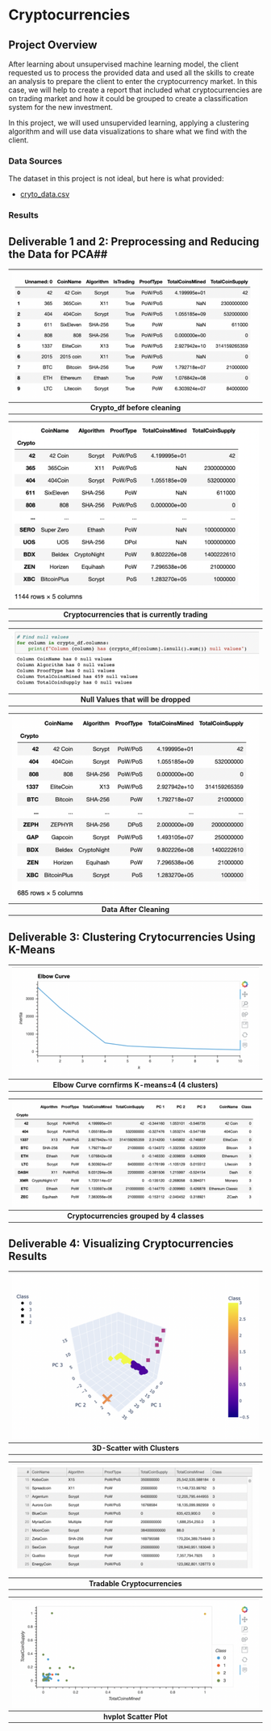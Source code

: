 # Cryptocurrencies

## Project Overview 

After learning about unsupervised machine learning model, the client requested us to process the provided data and used all the skills to create an analysis to prepare the client to enter the cryptocurrency market. In this case, we will help to create a report that included what cryptocurrencies are on trading market and how it could be grouped to create a classification system for the new investment. 

In this project, we will used unsupervided learning, applying a clustering algorithm and will use data visualizations to share what we find with the client. 

### Data Sources

The dataset in this project is not ideal, but here is what provided: 

  * [cryto_data.csv](https://github.com/lingahoang/Cryptocurrencies/blob/main/Resources/crypto_data.csv)

### Results

## Deliverable 1 and 2: Preprocessing and Reducing the Data for PCA##

| ![Data Before Cleaning](https://github.com/lingahoang/Cryptocurrencies/blob/main/Screenshots/Data_Before_Cleaning%20.png)         | 
|:-------------:| 
| __Crypto_df before cleaning__     |  

| ![IsTrading](https://github.com/lingahoang/Cryptocurrencies/blob/main/Screenshots/IsTrading.png)          | 
|:-------------:| 
| __Cryptocurrencies that is currently trading__     |  

| ![Null Values](https://github.com/lingahoang/Cryptocurrencies/blob/main/Screenshots/Check_null_values.png)       | 
|:-------------:| 
| __Null Values that will be dropped__  |  

| ![Data After Cleaning](https://github.com/lingahoang/Cryptocurrencies/blob/main/Screenshots/DF_afer_cleaning%20.png)          | 
|:-------------:| 
| __Data After Cleaning__    |  

## Deliverable 3: Clustering Crytocurrencies Using K-Means ##

| ![ELbow Curve](https://github.com/lingahoang/Cryptocurrencies/blob/main/Screenshots/Elbow_Curve.png)           | 
|:-------------:| 
| __Elbow Curve cornfirms K-means=4 (4 clusters)__      |  

| ![Crypto 4 class](https://github.com/lingahoang/Cryptocurrencies/blob/main/Screenshots/Crypto_4_class.png)           | 
|:-------------:| 
| __Cryptocurrencies grouped by 4 classes__     |  

## Deliverable 4: Visualizing Cryptocurrencies Results ##

| ![Scatter Plot](https://github.com/lingahoang/Cryptocurrencies/blob/main/Screenshots/Scatter_Plot_w_Clusters.png)           | 
|:-------------:| 
| __3D-Scatter with Clusters__     |  

| ![Tradable Crypto](https://github.com/lingahoang/Cryptocurrencies/blob/main/Screenshots/Tradable_Crypto.png)           | 
|:-------------:| 
| __Tradable Cryptocurrencies__     |  

| ![hvplot scatter](https://github.com/lingahoang/Cryptocurrencies/blob/main/Screenshots/hvplot_Scatter_plot.png)           | 
|:-------------:| 
| __hvplot Scatter Plot__      | 


